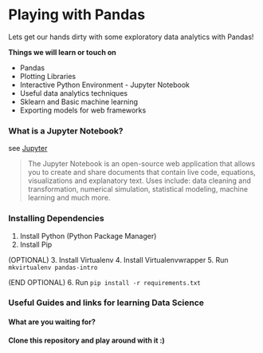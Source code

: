 # Playing with Pandas
Lets get our hands dirty with some exploratory data analytics with Pandas! 

__Things we will learn or touch on__

* Pandas
* Plotting Libraries
* Interactive Python Environment - Jupyter Notebook
* Useful data analytics techniques
* Sklearn and Basic machine learning
* Exporting models for web frameworks


### What is a Jupyter Notebook?
see [Jupyter](http://jupyter.org/)

> The Jupyter Notebook is an open-source web application that allows you to create and share documents that contain live code, equations, visualizations and explanatory text. Uses include: data cleaning and transformation, numerical simulation, statistical modeling, machine learning and much more.


### Installing Dependencies

1. Install Python (Python Package Manager)
2. Install Pip

(OPTIONAL)
3. Install Virtualenv
4. Install Virtualenvwrapper
5. Run ```mkvirtualenv pandas-intro```

(END OPTIONAL)
6. Run ```pip install -r requirements.txt```


### Useful Guides and links for learning Data Science

<To be added>


#### What are you waiting for? 

#### Clone this repository and play around with it :)
